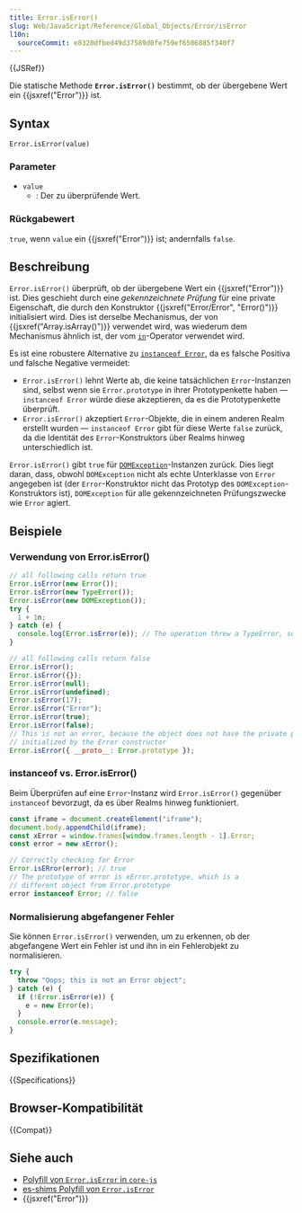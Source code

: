 ```yaml
---
title: Error.isError()
slug: Web/JavaScript/Reference/Global_Objects/Error/isError
l10n:
  sourceCommit: e8320dfbed49d37589d0fe759ef6506885f340f7
---
```


{{JSRef}}

Die statische Methode **`Error.isError()`** bestimmt, ob der übergebene Wert ein {{jsxref("Error")}} ist.

## Syntax

```js-nolint
Error.isError(value)
```

### Parameter

- `value`
  - : Der zu überprüfende Wert.

### Rückgabewert

`true`, wenn `value` ein {{jsxref("Error")}} ist; andernfalls `false`.

## Beschreibung

`Error.isError()` überprüft, ob der übergebene Wert ein {{jsxref("Error")}} ist. Dies geschieht durch eine _gekennzeichnete Prüfung_ für eine private Eigenschaft, die durch den Konstruktor {{jsxref("Error/Error", "Error()")}} initialisiert wird.
Dies ist derselbe Mechanismus, der von {{jsxref("Array.isArray()")}} verwendet wird, was wiederum dem Mechanismus ähnlich ist, der vom [`in`](/de/docs/Web/JavaScript/Reference/Operators/in)-Operator verwendet wird.

Es ist eine robustere Alternative zu [`instanceof Error`](/de/docs/Web/JavaScript/Reference/Operators/instanceof), da es falsche Positiva und falsche Negative vermeidet:

- `Error.isError()` lehnt Werte ab, die keine tatsächlichen `Error`-Instanzen sind, selbst wenn sie `Error.prototype` in ihrer Prototypenkette haben — `instanceof Error` würde diese akzeptieren, da es die Prototypenkette überprüft.
- `Error.isError()` akzeptiert `Error`-Objekte, die in einem anderen Realm erstellt wurden — `instanceof Error` gibt für diese Werte `false` zurück, da die Identität des `Error`-Konstruktors über Realms hinweg unterschiedlich ist.

`Error.isError()` gibt `true` für [`DOMException`](/de/docs/Web/API/DOMException)-Instanzen zurück. Dies liegt daran, dass, obwohl `DOMException` nicht als echte Unterklasse von `Error` angegeben ist (der `Error`-Konstruktor nicht das Prototyp des `DOMException`-Konstruktors ist), `DOMException` für alle gekennzeichneten Prüfungszwecke wie `Error` agiert.

## Beispiele

### Verwendung von Error.isError()

```js
// all following calls return true
Error.isError(new Error());
Error.isError(new TypeError());
Error.isError(new DOMException());
try {
  1 + 1n;
} catch (e) {
  console.log(Error.isError(e)); // The operation threw a TypeError, so this returns true
}

// all following calls return false
Error.isError();
Error.isError({});
Error.isError(null);
Error.isError(undefined);
Error.isError(17);
Error.isError("Error");
Error.isError(true);
Error.isError(false);
// This is not an error, because the object does not have the private property
// initialized by the Error constructor
Error.isError({ __proto__: Error.prototype });
```

### instanceof vs. Error.isError()

Beim Überprüfen auf eine `Error`-Instanz wird `Error.isError()` gegenüber `instanceof` bevorzugt, da es über Realms hinweg funktioniert.

```js
const iframe = document.createElement("iframe");
document.body.appendChild(iframe);
const xError = window.frames[window.frames.length - 1].Error;
const error = new xError();

// Correctly checking for Error
Error.isERror(error); // true
// The prototype of error is xError.prototype, which is a
// different object from Error.prototype
error instanceof Error; // false
```

### Normalisierung abgefangener Fehler

Sie können `Error.isError()` verwenden, um zu erkennen, ob der abgefangene Wert ein Fehler ist und ihn in ein Fehlerobjekt zu normalisieren.

```js
try {
  throw "Oops; this is not an Error object";
} catch (e) {
  if (!Error.isError(e)) {
    e = new Error(e);
  }
  console.error(e.message);
}
```

## Spezifikationen

{{Specifications}}

## Browser-Kompatibilität

{{Compat}}

## Siehe auch

- [Polyfill von `Error.isError` in `core-js`](https://github.com/zloirock/core-js#erroriserror)
- [es-shims Polyfill von `Error.isError`](https://www.npmjs.com/package/error.iserror)
- {{jsxref("Error")}}
